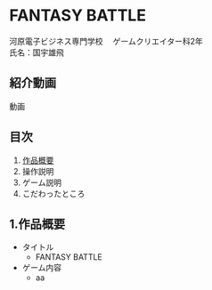 # FANTASY BATTLE
河原電子ビジネス専門学校　
ゲームクリエイター科2年<br>
氏名：国宇雄飛<br>
## 紹介動画
動画<br>
## 目次
1. [作品概要](#1作品概要)
2. 操作説明
3. ゲーム説明
4. こだわったところ

## 1.作品概要
* タイトル 
  * FANTASY BATTLE
* ゲーム内容
  * aa 

